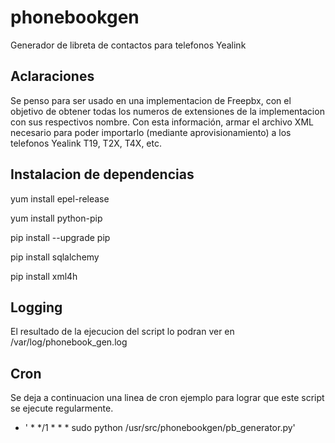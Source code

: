 # phonebookgen
Generador de libreta de contactos para telefonos Yealink

## Aclaraciones

Se penso para ser usado en una implementacion de Freepbx, con el objetivo de obtener todas los numeros de extensiones de la implementacion con sus respectivos nombre.
Con esta información, armar el archivo XML necesario para poder importarlo (mediante aprovisionamiento) a los telefonos Yealink T19, T2X, T4X, etc.

## Instalacion de dependencias

yum install epel-release

yum install python-pip

pip install --upgrade pip

pip install sqlalchemy

pip install xml4h


## Logging

El resultado de la ejecucion del script lo podran ver en /var/log/phonebook_gen.log


## Cron

Se deja a continuacion una linea de cron ejemplo para lograr que este script se ejecute regularmente.
* ' *       */1     *       *       *       sudo python /usr/src/phonebookgen/pb_generator.py'


